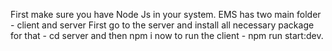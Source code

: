 First make sure you have Node Js in your system.
EMS has two main folder - client and server
First go to the server and install all necessary package for that - cd server and then   npm i
now to run the client - npm run start:dev.